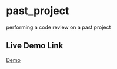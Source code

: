 # past_project
performing a code review on a past project

## Live Demo Link
[Demo](https://rawcdn.githack.com/mohamedSabry0/past_project/de84ea01a93696cdd16942e937321e5cd5961d28/index.html)